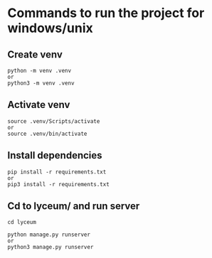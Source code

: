 # Commands to run the project for windows/unix 

## Create venv
```
python -m venv .venv
or
python3 -m venv .venv
```

## Activate venv
```
source .venv/Scripts/activate
or 
source .venv/bin/activate
```

## Install dependencies
```
pip install -r requirements.txt
or 
pip3 install -r requirements.txt
```


## Cd to lyceum/ and run server
```
cd lyceum

python manage.py runserver
or 
python3 manage.py runserver
```
